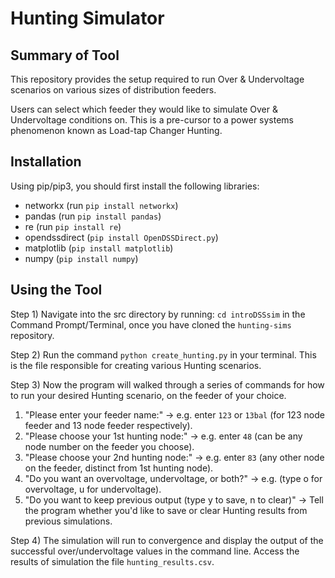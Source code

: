 # Hunting Simulator
## Summary of Tool
This repository provides the setup required to run Over & Undervoltage scenarios on various sizes of distribution feeders.

Users can select which feeder they would like to simulate Over & Undervoltage conditions on. This is a pre-cursor to a power systems phenomenon known as Load-tap Changer Hunting. 

## Installation
Using pip/pip3, you should first install the following libraries:
- networkx (run `pip install networkx`)
- pandas (run `pip install pandas`)
- re (run `pip install re`)
- opendssdirect (`pip install OpenDSSDirect.py`)
- matplotlib (`pip install matplotlib`)
- numpy (`pip install numpy`)

## Using the Tool

Step 1)  Navigate into the src directory by running: `cd introDSSsim` in the Command Prompt/Terminal, once you have cloned the 
`hunting-sims` repository.

Step 2) Run the command `python create_hunting.py` in your terminal.
This is the file responsible for creating various Hunting scenarios.

Step 3) Now the program will walked through a series of commands for how to run your desired Hunting scenario, on the feeder of your choice. 
1. "Please enter your feeder name:" -> e.g. enter `123` or `13bal` (for 123 node feeder and 13 node feeder respectively).
2. "Please choose your 1st hunting node:" -> e.g. enter `48` (can be any node number on the feeder you choose).
3. "Please choose your 2nd hunting node:" -> e.g. enter `83` (any other node on the feeder, distinct from 1st hunting node).
4. "Do you want an overvoltage, undervoltage, or both?" -> e.g. (type o for overvoltage, u for undervoltage).
5. "Do you want to keep previous output (type y to save, n to clear)" -> Tell the program whether you'd like to save or clear Hunting results from previous simulations.

Step 4) The simulation will run to convergence and display the output of the successful over/undervoltage values in the command line. 
Access the results of simulation the file `hunting_results.csv`.

